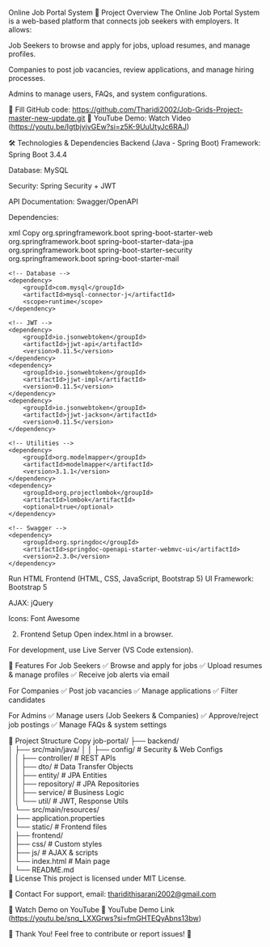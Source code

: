 Online Job Portal System
📌 Project Overview
The Online Job Portal System is a web-based platform that connects job seekers with employers. It allows:

Job Seekers to browse and apply for jobs, upload resumes, and manage profiles.

Companies to post job vacancies, review applications, and manage hiring processes.

Admins to manage users, FAQs, and system configurations.

🔗 Fill GitHub code: https://github.com/Tharidi2002/Job-Grids-Project-master-new-update.git
🔗 YouTube Demo: Watch Video (https://youtu.be/IgtbjvjvGEw?si=z5K-9UuUtyJc6RAJ)


🛠 Technologies & Dependencies
Backend (Java - Spring Boot)
Framework: Spring Boot 3.4.4

Database: MySQL

Security: Spring Security + JWT

API Documentation: Swagger/OpenAPI

Dependencies:

xml
Copy
<dependencies>
    <!-- Spring Boot Starters -->
    <dependency>
        <groupId>org.springframework.boot</groupId>
        <artifactId>spring-boot-starter-web</artifactId>
    </dependency>
    <dependency>
        <groupId>org.springframework.boot</groupId>
        <artifactId>spring-boot-starter-data-jpa</artifactId>
    </dependency>
    <dependency>
        <groupId>org.springframework.boot</groupId>
        <artifactId>spring-boot-starter-security</artifactId>
    </dependency>
    <dependency>
        <groupId>org.springframework.boot</groupId>
        <artifactId>spring-boot-starter-mail</artifactId>
    </dependency>
    
    <!-- Database -->
    <dependency>
        <groupId>com.mysql</groupId>
        <artifactId>mysql-connector-j</artifactId>
        <scope>runtime</scope>
    </dependency>
    
    <!-- JWT -->
    <dependency>
        <groupId>io.jsonwebtoken</groupId>
        <artifactId>jjwt-api</artifactId>
        <version>0.11.5</version>
    </dependency>
    <dependency>
        <groupId>io.jsonwebtoken</groupId>
        <artifactId>jjwt-impl</artifactId>
        <version>0.11.5</version>
    </dependency>
    <dependency>
        <groupId>io.jsonwebtoken</groupId>
        <artifactId>jjwt-jackson</artifactId>
        <version>0.11.5</version>
    </dependency>
    
    <!-- Utilities -->
    <dependency>
        <groupId>org.modelmapper</groupId>
        <artifactId>modelmapper</artifactId>
        <version>3.1.1</version>
    </dependency>
    <dependency>
        <groupId>org.projectlombok</groupId>
        <artifactId>lombok</artifactId>
        <optional>true</optional>
    </dependency>
    
    <!-- Swagger -->
    <dependency>
        <groupId>org.springdoc</groupId>
        <artifactId>springdoc-openapi-starter-webmvc-ui</artifactId>
        <version>2.3.0</version>
    </dependency>
</dependencies>
Run HTML
Frontend (HTML, CSS, JavaScript, Bootstrap 5)
UI Framework: Bootstrap 5

AJAX: jQuery

Icons: Font Awesome

2. Frontend Setup
Open index.html in a browser.

For development, use Live Server (VS Code extension).

🚀 Features
For Job Seekers
✅ Browse and apply for jobs
✅ Upload resumes & manage profiles
✅ Receive job alerts via email

For Companies
✅ Post job vacancies
✅ Manage applications
✅ Filter candidates

For Admins
✅ Manage users (Job Seekers & Companies)
✅ Approve/reject job postings
✅ Manage FAQs & system settings

📂 Project Structure
Copy
job-portal/
├── backend/  
│   ├── src/main/java/
│   │   ├── config/          # Security & Web Configs  
│   │   ├── controller/      # REST APIs  
│   │   ├── dto/             # Data Transfer Objects  
│   │   ├── entity/          # JPA Entities  
│   │   ├── repository/      # JPA Repositories  
│   │   ├── service/         # Business Logic  
│   │   └── util/            # JWT, Response Utils  
│   └── src/main/resources/  
│       ├── application.properties  
│       └── static/          # Frontend files  
│
├── frontend/  
│   ├── css/                 # Custom styles  
│   ├── js/                  # AJAX & scripts  
│   └── index.html           # Main page  
│
└── README.md  
📜 License
This project is licensed under MIT License.

📧 Contact
For support, email: tharidithisarani2002@gmail.com

🎥 Watch Demo on YouTube
🔗 YouTube Demo Link (https://youtu.be/snq_LXXGrws?si=fmGHTEQyAbns13bw)

🙏 Thank You!
Feel free to contribute or report issues! 🚀

